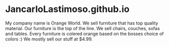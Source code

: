 # JancarloLastimoso.github.io
My company name is Orange World. We sell furniture that has top quality material. Our furniture is the top of the line. We sell chairs, couches, sofas and tables. Every furniture is colered orange based on the bosses choice of colors :) We mostly sell our stuff at $4.99.
